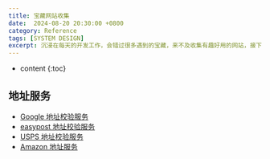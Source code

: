 ```yaml
---
title: 宝藏网站收集
date:  2024-08-20 20:30:00 +0800
category: Reference
tags: [SYSTEM DESIGN]
excerpt: 沉浸在每天的开发工作，会错过很多遇到的宝藏，来不及收集有趣好用的网站，接下来这里会对场景解决、开发提效、技术咨询等等有帮助的分类收纳
---
```


* content
{:toc}
## 地址服务

- [Google 地址校验服务](https://developers.google.com/maps/documentation/address-validation/overview?hl=zh-cn)
- [easypost 地址校验服务](https://www.easypost.com/address-verification-api)
- [USPS 地址校验服务](https://www.smarty.com/articles/usps-address-verification)
- [Amazon 地址服务](https://aws.amazon.com/cn/location/)


